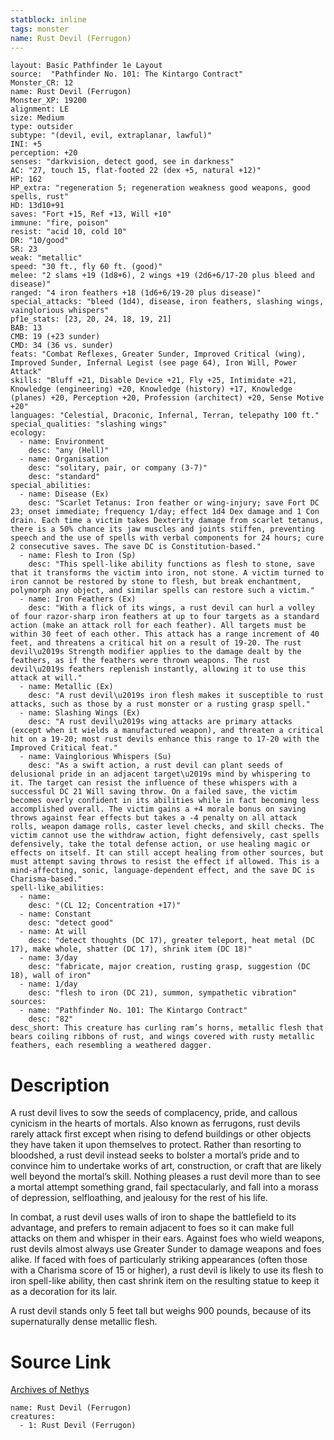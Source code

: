 ```yaml
---
statblock: inline
tags: monster
name: Rust Devil (Ferrugon)
---
```

```statblock
layout: Basic Pathfinder 1e Layout
source:  "Pathfinder No. 101: The Kintargo Contract"
Monster_CR: 12
name: Rust Devil (Ferrugon)
Monster_XP: 19200
alignment: LE
size: Medium
type: outsider
subtype: "(devil, evil, extraplanar, lawful)"
INI: +5
perception: +20
senses: "darkvision, detect good, see in darkness"
AC: "27, touch 15, flat-footed 22 (dex +5, natural +12)"
HP: 162
HP_extra: "regeneration 5; regeneration weakness good weapons, good spells, rust"
HD: 13d10+91
saves: "Fort +15, Ref +13, Will +10"
immune: "fire, poison"
resist: "acid 10, cold 10"
DR: "10/good"
SR: 23
weak: "metallic"
speed: "30 ft., fly 60 ft. (good)"
melee: "2 slams +19 (1d8+6), 2 wings +19 (2d6+6/17-20 plus bleed and disease)"
ranged: "4 iron feathers +18 (1d6+6/19-20 plus disease)"
special_attacks: "bleed (1d4), disease, iron feathers, slashing wings, vainglorious whispers"
pf1e_stats: [23, 20, 24, 18, 19, 21]
BAB: 13
CMB: 19 (+23 sunder)
CMD: 34 (36 vs. sunder)
feats: "Combat Reflexes, Greater Sunder, Improved Critical (wing), Improved Sunder, Infernal Legist (see page 64), Iron Will, Power Attack"
skills: "Bluff +21, Disable Device +21, Fly +25, Intimidate +21, Knowledge (engineering) +20, Knowledge (history) +17, Knowledge (planes) +20, Perception +20, Profession (architect) +20, Sense Motive +20"
languages: "Celestial, Draconic, Infernal, Terran, telepathy 100 ft."
special_qualities: "slashing wings"
ecology:
  - name: Environment
    desc: "any (Hell)"
  - name: Organisation
    desc: "solitary, pair, or company (3-7)"
    desc: "standard"
special_abilities:
  - name: Disease (Ex)
    desc: "Scarlet Tetanus: Iron feather or wing-injury; save Fort DC 23; onset immediate; frequency 1/day; effect 1d4 Dex damage and 1 Con drain. Each time a victim takes Dexterity damage from scarlet tetanus, there is a 50% chance its jaw muscles and joints stiffen, preventing speech and the use of spells with verbal components for 24 hours; cure 2 consecutive saves. The save DC is Constitution-based."
  - name: Flesh to Iron (Sp)
    desc: "This spell-like ability functions as flesh to stone, save that it transforms the victim into iron, not stone. A victim turned to iron cannot be restored by stone to flesh, but break enchantment, polymorph any object, and similar spells can restore such a victim."
  - name: Iron Feathers (Ex)
    desc: "With a flick of its wings, a rust devil can hurl a volley of four razor-sharp iron feathers at up to four targets as a standard action (make an attack roll for each feather). All targets must be within 30 feet of each other. This attack has a range increment of 40 feet, and threatens a critical hit on a result of 19-20. The rust devil\u2019s Strength modifier applies to the damage dealt by the feathers, as if the feathers were thrown weapons. The rust devil\u2019s feathers replenish instantly, allowing it to use this attack at will."
  - name: Metallic (Ex)
    desc: "A rust devil\u2019s iron flesh makes it susceptible to rust attacks, such as those by a rust monster or a rusting grasp spell."
  - name: Slashing Wings (Ex)
    desc: "A rust devil\u2019s wing attacks are primary attacks (except when it wields a manufactured weapon), and threaten a critical hit on a 19-20; most rust devils enhance this range to 17-20 with the Improved Critical feat."
  - name: Vainglorious Whispers (Su)
    desc: "As a swift action, a rust devil can plant seeds of delusional pride in an adjacent target\u2019s mind by whispering to it. The target can resist the influence of these whispers with a successful DC 21 Will saving throw. On a failed save, the victim becomes overly confident in its abilities while in fact becoming less accomplished overall. The victim gains a +4 morale bonus on saving throws against fear effects but takes a -4 penalty on all attack rolls, weapon damage rolls, caster level checks, and skill checks. The victim cannot use the withdraw action, fight defensively, cast spells defensively, take the total defense action, or use healing magic or effects on itself. It can still accept healing from other sources, but must attempt saving throws to resist the effect if allowed. This is a mind-affecting, sonic, language-dependent effect, and the save DC is Charisma-based."
spell-like_abilities:
  - name:
    desc: "(CL 12; Concentration +17)"
  - name: Constant
    desc: "detect good"
  - name: At will
    desc: "detect thoughts (DC 17), greater teleport, heat metal (DC 17), make whole, shatter (DC 17), shrink item (DC 18)"
  - name: 3/day
    desc: "fabricate, major creation, rusting grasp, suggestion (DC 18), wall of iron"
  - name: 1/day
    desc: "flesh to iron (DC 21), summon, sympathetic vibration"
sources:
  - name: "Pathfinder No. 101: The Kintargo Contract"
    desc: "82"
desc_short: This creature has curling ram’s horns, metallic flesh that bears coiling ribbons of rust, and wings covered with rusty metallic feathers, each resembling a weathered dagger.
```
# Description
A rust devil lives to sow the seeds of complacency, pride, and callous cynicism in the hearts of mortals. Also known as ferrugons, rust devils rarely attack first except when rising to defend buildings or other objects they have taken it upon themselves to protect. Rather than resorting to bloodshed, a rust devil instead seeks to bolster a mortal’s pride and to convince him to undertake works of art, construction, or craft that are likely well beyond the mortal’s skill. Nothing pleases a rust devil more than to see a mortal attempt something grand, fail spectacularly, and fall into a morass of depression, selfloathing, and jealousy for the rest of his life.

In combat, a rust devil uses walls of iron to shape the battlefield to its advantage, and prefers to remain adjacent to foes so it can make full attacks on them and whisper in their ears. Against foes who wield weapons, rust devils almost always use Greater Sunder to damage weapons and foes alike. If faced with foes of particularly striking appearances (often those with a Charisma score of 15 or higher), a rust devil is likely to use its flesh to iron spell-like ability, then cast shrink item on the resulting statue to keep it as a decoration for its lair.

A rust devil stands only 5 feet tall but weighs 900 pounds, because of its supernaturally dense metallic flesh.
# Source Link
[Archives of Nethys](https://aonprd.com/MonsterDisplay.aspx?ItemName=Rust%20Devil%20(Ferrugon))
```encounter-table
name: Rust Devil (Ferrugon)
creatures:
  - 1: Rust Devil (Ferrugon)
```
